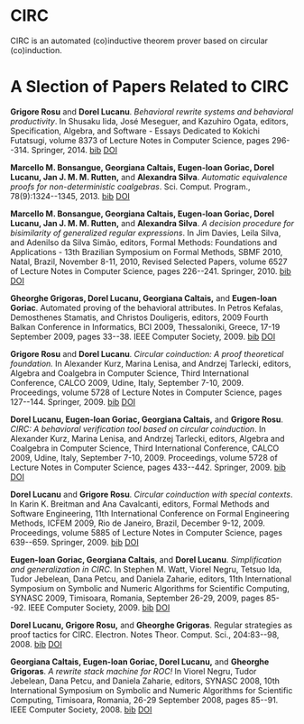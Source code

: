 # CIRC
 CIRC is an automated (co)inductive theorem prover based on circular (co)induction.
# A Slection of Papers Related to CIRC

**Grigore Rosu** and **Dorel Lucanu**. *Behavioral rewrite systems and behavioral productivity*. In Shusaku Iida, José Meseguer, and Kazuhiro Ogata, editors, Specification, Algebra, and Software - Essays Dedicated to Kokichi Futatsugi, volume 8373 of Lecture Notes in Computer Science, pages 296--314. Springer, 2014. [bib](https://dblp.org/rec/conf/birthday/RosuL14.bib) [DOI](https://link.springer.com/chapter/10.1007/978-3-642-54624-2_15)

**Marcello M. Bonsangue, Georgiana Caltais, Eugen-Ioan Goriac, Dorel Lucanu, Jan J. M. M. Rutten,** and **Alexandra Silva**. *Automatic equivalence proofs for non-deterministic coalgebras*. Sci. Comput. Program., 78(9):1324--1345, 2013. [bib](https://dblp.org/rec/conf/bci/GrigorasLCG09.bib) [DOI](http://dx.doi.org/10.1016/j.scico.2012.07.001)

**Marcello M. Bonsangue, Georgiana Caltais, Eugen-Ioan Goriac, Dorel Lucanu, Jan J. M. M. Rutten,** and **Alexandra Silva**. *A decision procedure for bisimilarity of generalized regular expressions*. In Jim Davies, Leila Silva, and Adenilso da Silva Simão, editors, Formal Methods: Foundations and Applications - 13th Brazilian Symposium on Formal Methods, SBMF 2010, Natal, Brazil, November 8-11, 2010, Revised Selected Papers, volume 6527 of Lecture Notes in Computer Science, pages 226--241. Springer, 2010. [bib](https://dblp.org/rec/conf/sbmf/BonsangueCGLRS10.bib) [DOI](http://dx.doi.org/10.1007/978-3-642-19829-8_15)

**Gheorghe Grigoras, Dorel Lucanu, Georgiana Caltais,** and **Eugen-Ioan Goriac**. Automated proving of the behavioral attributes. In Petros Kefalas, Demosthenes Stamatis, and Christos Douligeris, editors, 2009 Fourth Balkan Conference in Informatics, BCI 2009, Thessaloniki, Greece, 17-19 September 2009, pages 33--38. IEEE Computer Society, 2009. [bib](https://dblp.org/rec/conf/bci/GrigorasLCG09.bib) [DOI](http://dx.doi.org/10.1109/BCI.2009.40)

**Grigore Rosu** and **Dorel Lucanu**. *Circular coinduction: A proof theoretical foundation.* In Alexander Kurz, Marina Lenisa, and Andrzej Tarlecki, editors, Algebra and Coalgebra in Computer Science, Third International Conference, CALCO 2009, Udine, Italy, September 7-10, 2009. Proceedings, volume 5728 of Lecture Notes in Computer Science, pages 127--144. Springer, 2009. [bib](https://dblp.org/rec/conf/calco/RosuL09.bib) [DOI](http://dx.doi.org/10.1007/978-3-642-03741-2/_10)

**Dorel Lucanu, Eugen-Ioan Goriac, Georgiana Caltais,** and **Grigore Rosu**. *CIRC: A behavioral verification tool based on circular coinduction*. In Alexander Kurz, Marina Lenisa, and Andrzej Tarlecki, editors, Algebra and Coalgebra in Computer Science, Third International Conference, CALCO 2009, Udine, Italy, September 7-10, 2009. Proceedings, volume 5728 of Lecture Notes in Computer Science, pages 433--442. Springer, 2009. [bib](https://dblp.org/rec/conf/calco/LucanuGCR09.bib) [DOI](http://dx.doi.org/10.1007/978-3-642-03741-2/_30)

**Dorel Lucanu** and **Grigore Rosu**. *Circular coinduction with special contexts*. In Karin K. Breitman and Ana Cavalcanti, editors, Formal Methods and Software Engineering, 11th International Conference on Formal Engineering Methods, ICFEM 2009, Rio de Janeiro, Brazil, December 9-12, 2009. Proceedings, volume 5885 of Lecture Notes in Computer Science, pages 639--659. Springer, 2009. [bib](https://dblp.org/rec/conf/icfem/LucanuR09.bib) [DOI](http://dx.doi.org/10.1007/978-3-642-10373-5/_33)

**Eugen-Ioan Goriac, Georgiana Caltais**, and **Dorel Lucanu**. *Simplification and generalization in CIRC*. In Stephen M. Watt, Viorel Negru, Tetsuo Ida, Tudor Jebelean, Dana Petcu, and Daniela Zaharie, editors, 11th International Symposium on Symbolic and Numeric Algorithms for Scientific Computing, SYNASC 2009, Timisoara, Romania, September 26-29, 2009, pages 85--92. IEEE Computer Society, 2009. [bib](https://dblp.org/rec/conf/synasc/GoriacCL09.bib) [DOI](http://dx.doi.org/10.1109/SYNASC.2009.54)

**Dorel Lucanu, Grigore Rosu,** and **Gheorghe Grigoras**. Regular strategies as proof tactics for CIRC. Electron. Notes Theor. Comput. Sci., 204:83--98, 2008. [bib](https://dblp.org/rec/journals/entcs/LucanuRG08.bib) [DOI](http://dx.doi.org/10.1016/j.entcs.2008.03.055)

**Georgiana Caltais, Eugen-Ioan Goriac, Dorel Lucanu,** and **Gheorghe Grigoras**. *A rewrite stack machine for ROC!* In Viorel Negru, Tudor Jebelean, Dana Petcu, and Daniela Zaharie, editors, SYNASC 2008, 10th International Symposium on Symbolic and Numeric Algorithms for Scientific Computing, Timisoara, Romania, 26-29 September 2008, pages 85--91. IEEE Computer Society, 2008. [bib](https://dblp.org/rec/conf/synasc/CaltaisGLG08.bib) [DOI](http://dx.doi.org/10.1109/SYNASC.2008.76)
